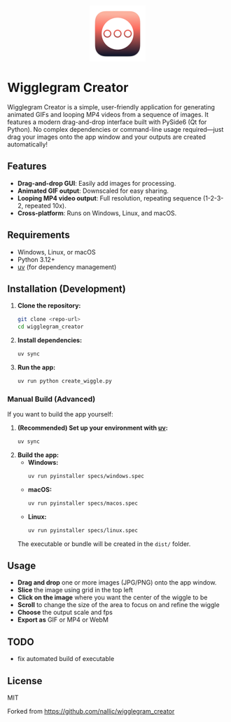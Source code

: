 <p align="center">
  <img src="icons/icon.png" alt="Wigglegram Creator Icon" width="128" height="128"/>
</p>

# Wigglegram Creator

Wigglegram Creator is a simple, user-friendly application for generating animated GIFs and looping MP4 videos from a sequence of images. It features a modern drag-and-drop interface built with PySide6 (Qt for Python). No complex dependencies or command-line usage required—just drag your images onto the app window and your outputs are created automatically!

## Features
- **Drag-and-drop GUI**: Easily add images for processing.
- **Animated GIF output**: Downscaled for easy sharing.
- **Looping MP4 video output**: Full resolution, repeating sequence (1-2-3-2, repeated 10x).
- **Cross-platform**: Runs on Windows, Linux, and macOS.

## Requirements
- Windows, Linux, or macOS
- Python 3.12+
- [uv](https://github.com/astral-sh/uv) (for dependency management)

## Installation (Development)
1. **Clone the repository:**
   ```sh
   git clone <repo-url>
   cd wigglegram_creator
   ```
2. **Install dependencies:**
   ```sh
   uv sync
   ```
3. **Run the app:**
   ```sh
   uv run python create_wiggle.py
   ```

### Manual Build (Advanced)
If you want to build the app yourself:

1. **(Recommended) Set up your environment with [uv](https://github.com/astral-sh/uv):**
   ```sh
   uv sync
   ```
2. **Build the app:**
   - **Windows:**
     ```sh
     uv run pyinstaller specs/windows.spec
     ```
   - **macOS:**
     ```sh
     uv run pyinstaller specs/macos.spec
     ```
   - **Linux:**
     ```sh
     uv run pyinstaller specs/linux.spec
     ```
   The executable or bundle will be created in the `dist/` folder.

## Usage
- **Drag and drop** one or more images (JPG/PNG) onto the app window.
- **Slice** the image using grid in the top left
- **Click on the image** where you want the center of the wiggle to be
- **Scroll** to change the size of the area to focus on and refine the wiggle
- **Choose** the output scale and fps
- **Export as** GIF or MP4 or WebM

## TODO
- fix automated build of executable

## License
MIT

Forked from https://github.com/nallic/wigglegram_creator